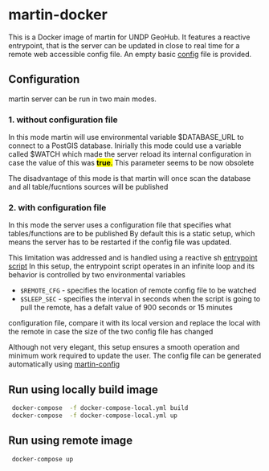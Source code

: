 # martin-docker

This is a Docker image of martin for UNDP GeoHub. It features a reactive entrypoint, that is
the server can be updated in close to real time for a remote web accessible config file.
An empty basic [config](./config.yaml) file is provided.

## Configuration

martin server can be run in two main modes. 
### 1. without configuration file

In this mode martin will use environmental variable $DATABASE_URL to connect to a PostGIS
database. Inirially this mode could use a variable called $WATCH which made the server reload its internal configuration
in case the value of this was <mark>**true**.</mark> This parameter seems to be now obsolete

The disadvantage of this mode is that martin will once scan the database and all table/fucntions sources will be published

### 2. with configuration file

In this mode the server uses a configuration file that specifies what tables/functions are to be published
By default this is a static setup, which means the server has to be restarted if the config
file was updated.

This limitation was addressed and is handled using a reactive sh [entrypoint script](./reactive_entrypoint.sh)
In this setup, the entrypoint script operates in an infinite loop
and its behavior is controlled by two environmental variables

- `$REMOTE_CFG` - specifies the location of remote config file to be watched
- `$SLEEP_SEC` -  specifies the interval in seconds when the script is going to pull the remote, has a defalt value
of 900 seconds or 15 minutes


configuration file, compare it with its local version and replace  the local with the remote in case
the size of the two config file has changed

Although not very elegant, this setup ensures a smooth operation and minimum work required to
update the user. The config file can be generated automatically using [martin-config](https://github.com/UNDP-Data/martin-config/tree/main/src/martin_config)





## Run using locally build image

```bash
 docker-compose  -f docker-compose-local.yml build
 docker-compose  -f docker-compose-local.yml up
```


## Run using remote image

```bash
 docker-compose up
```
